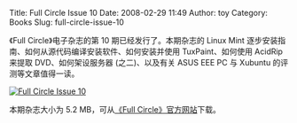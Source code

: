 Title: Full Circle Issue 10
Date: 2008-02-29 11:49
Author: toy
Category: Books
Slug: full-circle-issue-10

《Full Circle》电子杂志的第 10 期已经发行了。本期杂志的 Linux Mint
逐步安装指南、如何从源代码编译安装软件、如何安装并使用
TuxPaint、如何使用 AcidRip 来提取 DVD、如何架设服务器 (之二)、以及有关
ASUS EEE PC 与 Xubuntu 的评测等文章值得一读。

[![Full Circle Issue
10](http://i.linuxtoy.org/i/2008/02/issue10_en-cover-thumb.png)](http://i.linuxtoy.org/i/2008/02/issue10_en-cover.png)

本期杂志大小为 5.2 MB，可从[《Full
Circle》官方网站](http://fullcirclemagazine.org/issue-10/)下载。
